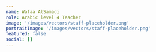 ```yaml
---
name: Wafaa AlSamadi
role: Arabic level 4 Teacher
image: '/images/vectors/staff-placeholder.png'
portraitImage: '/images/vectors/staff-placeholder.png'
featured: false
social: []
---
```

